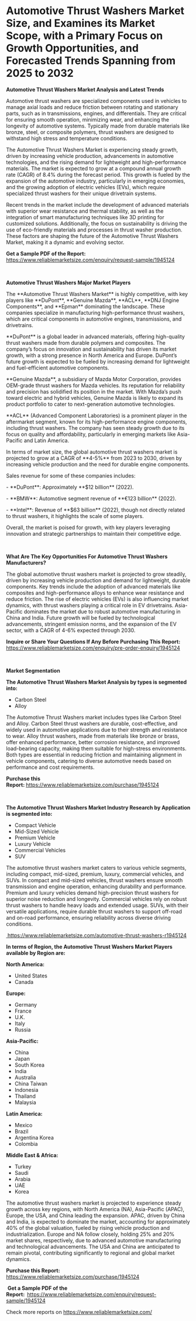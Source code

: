 <p><h1>Automotive Thrust Washers Market Size, and Examines its Market Scope, with a Primary Focus on Growth Opportunities, and Forecasted Trends Spanning from 2025 to 2032</h1></p><p><strong>Automotive Thrust Washers Market Analysis and Latest Trends</strong></p>
<p><p>Automotive thrust washers are specialized components used in vehicles to manage axial loads and reduce friction between rotating and stationary parts, such as in transmissions, engines, and differentials. They are critical for ensuring smooth operation, minimizing wear, and enhancing the longevity of automotive systems. Typically made from durable materials like bronze, steel, or composite polymers, thrust washers are designed to withstand high stress and temperature conditions.</p><p>The Automotive Thrust Washers Market is experiencing steady growth, driven by increasing vehicle production, advancements in automotive technologies, and the rising demand for lightweight and high-performance materials. The market is expected to grow at a compound annual growth rate (CAGR) of 8.4% during the forecast period. This growth is fueled by the expansion of the automotive industry, particularly in emerging economies, and the growing adoption of electric vehicles (EVs), which require specialized thrust washers for their unique drivetrain systems.</p><p>Recent trends in the market include the development of advanced materials with superior wear resistance and thermal stability, as well as the integration of smart manufacturing techniques like 3D printing for customized solutions. Additionally, the focus on sustainability is driving the use of eco-friendly materials and processes in thrust washer production. These factors are shaping the future of the Automotive Thrust Washers Market, making it a dynamic and evolving sector.</p></p>
<p><strong>Get a Sample PDF of the Report:&nbsp;</strong> <a href="https://www.reliablemarketsize.com/enquiry/request-sample/1945124?utm_campaign=1131&utm_medium=2&utm_source=Github&utm_content=ia&utm_term=23012025&utm_id=automotive-thrust-washers">https://www.reliablemarketsize.com/enquiry/request-sample/1945124</a></p>
<p>&nbsp;</p>
<p><strong>Automotive Thrust Washers Major Market Players</strong></p>
<p><p>The **Automotive Thrust Washers Market** is highly competitive, with key players like **DuPont**, **Genuine Mazda**, **ACL**, **DNJ Engine Components**, and **Epman** dominating the landscape. These companies specialize in manufacturing high-performance thrust washers, which are critical components in automotive engines, transmissions, and drivetrains.</p><p>**DuPont** is a global leader in advanced materials, offering high-quality thrust washers made from durable polymers and composites. The company’s focus on innovation and sustainability has driven its market growth, with a strong presence in North America and Europe. DuPont’s future growth is expected to be fueled by increasing demand for lightweight and fuel-efficient automotive components.</p><p>**Genuine Mazda**, a subsidiary of Mazda Motor Corporation, provides OEM-grade thrust washers for Mazda vehicles. Its reputation for reliability and precision has solidified its position in the market. With Mazda’s push toward electric and hybrid vehicles, Genuine Mazda is likely to expand its product portfolio to cater to next-generation automotive technologies.</p><p>**ACL** (Advanced Component Laboratories) is a prominent player in the aftermarket segment, known for its high-performance engine components, including thrust washers. The company has seen steady growth due to its focus on quality and affordability, particularly in emerging markets like Asia-Pacific and Latin America.</p><p>In terms of market size, the global automotive thrust washers market is projected to grow at a CAGR of **4-5%** from 2023 to 2030, driven by increasing vehicle production and the need for durable engine components. </p><p>Sales revenue for some of these companies includes:</p><p>- **DuPont**: Approximately **$12 billion** (2022).</p><p>- **BMW**: Automotive segment revenue of **€123 billion** (2022).</p><p>- **Intel**: Revenue of **$63 billion** (2022), though not directly related to thrust washers, it highlights the scale of some players.</p><p>Overall, the market is poised for growth, with key players leveraging innovation and strategic partnerships to maintain their competitive edge.</p></p>
<p>&nbsp;</p>
<p><strong>What Are The Key Opportunities For Automotive Thrust Washers Manufacturers?</strong></p>
<p><p>The global automotive thrust washers market is projected to grow steadily, driven by increasing vehicle production and demand for lightweight, durable components. Key trends include the adoption of advanced materials like composites and high-performance alloys to enhance wear resistance and reduce friction. The rise of electric vehicles (EVs) is also influencing market dynamics, with thrust washers playing a critical role in EV drivetrains. Asia-Pacific dominates the market due to robust automotive manufacturing in China and India. Future growth will be fueled by technological advancements, stringent emission norms, and the expansion of the EV sector, with a CAGR of 4-6% expected through 2030.</p></p>
<p><strong>Inquire or Share Your Questions If Any Before Purchasing This Report:</strong> <a href="https://www.reliablemarketsize.com/enquiry/pre-order-enquiry/1945124?utm_campaign=1131&utm_medium=2&utm_source=Github&utm_content=ia&utm_term=23012025&utm_id=automotive-thrust-washers">https://www.reliablemarketsize.com/enquiry/pre-order-enquiry/1945124</a></p>
<p>&nbsp;</p>
<p><strong>Market Segmentation</strong></p>
<p><strong>The Automotive Thrust Washers Market Analysis by types is segmented into:</strong></p>
<p><ul><li>Carbon Steel</li><li>Alloy</li></ul></p>
<p><p>The Automotive Thrust Washers market includes types like Carbon Steel and Alloy. Carbon Steel thrust washers are durable, cost-effective, and widely used in automotive applications due to their strength and resistance to wear. Alloy thrust washers, made from materials like bronze or brass, offer enhanced performance, better corrosion resistance, and improved load-bearing capacity, making them suitable for high-stress environments. Both types are essential in reducing friction and maintaining alignment in vehicle components, catering to diverse automotive needs based on performance and cost requirements.</p></p>
<p><strong>Purchase this Report:&nbsp;</strong><a href="https://www.reliablemarketsize.com/purchase/1945124?utm_campaign=1131&utm_medium=2&utm_source=Github&utm_content=ia&utm_term=23012025&utm_id=automotive-thrust-washers">https://www.reliablemarketsize.com/purchase/1945124</a></p>
<p>&nbsp;</p>
<p><strong>The Automotive Thrust Washers Market Industry Research by Application is segmented into:</strong></p>
<p><ul><li>Compact Vehicle</li><li>Mid-Sized Vehicle</li><li>Premium Vehicle</li><li>Luxury Vehicle</li><li>Commercial Vehicles</li><li>SUV</li></ul></p>
<p><p>The automotive thrust washers market caters to various vehicle segments, including compact, mid-sized, premium, luxury, commercial vehicles, and SUVs. In compact and mid-sized vehicles, thrust washers ensure smooth transmission and engine operation, enhancing durability and performance. Premium and luxury vehicles demand high-precision thrust washers for superior noise reduction and longevity. Commercial vehicles rely on robust thrust washers to handle heavy loads and extended usage. SUVs, with their versatile applications, require durable thrust washers to support off-road and on-road performance, ensuring reliability across diverse driving conditions.</p></p>
<p><a href="https://www.reliablemarketsize.com/automotive-thrust-washers-r1945124?utm_campaign=1131&utm_medium=2&utm_source=Github&utm_content=ia&utm_term=23012025&utm_id=automotive-thrust-washers">&nbsp;https://www.reliablemarketsize.com/automotive-thrust-washers-r1945124</a></p>
<p><strong>In terms of Region, the Automotive Thrust Washers Market Players available by Region are:</strong></p>
<p>
    <p> <strong> North America: </strong>
        <ul>
            <li>United States</li>
            <li>Canada</li>
        </ul>
        </p> 
    <p> <strong> Europe: </strong>
        <ul>
            <li>Germany</li>
            <li>France</li>
            <li>U.K.</li>
            <li>Italy</li>
            <li>Russia</li>
        </ul>
        </p> 
    <p> <strong> Asia-Pacific: </strong>
        <ul>
            <li>China</li>
            <li>Japan</li>
            <li>South Korea</li>
            <li>India</li>
            <li>Australia</li>
            <li>China Taiwan</li>
            <li>Indonesia</li>
            <li>Thailand</li>
            <li>Malaysia</li>
        </ul>
        </p> 
    <p> <strong> Latin America: </strong>
        <ul>
            <li>Mexico</li>
            <li>Brazil</li>
            <li>Argentina Korea</li>
            <li>Colombia</li>
        </ul>
        </p> 
    <p> <strong> Middle East & Africa: </strong>
        <ul>
            <li>Turkey</li>
            <li>Saudi</li>
            <li>Arabia</li>
            <li>UAE</li>
            <li>Korea</li>
        </ul>
    </p>
    </p>
<p><p>The automotive thrust washers market is projected to experience steady growth across key regions, with North America (NA), Asia-Pacific (APAC), Europe, the USA, and China leading the expansion. APAC, driven by China and India, is expected to dominate the market, accounting for approximately 40% of the global valuation, fueled by rising vehicle production and industrialization. Europe and NA follow closely, holding 25% and 20% market shares, respectively, due to advanced automotive manufacturing and technological advancements. The USA and China are anticipated to remain pivotal, contributing significantly to regional and global market dynamics.</p></p>
<p><strong>Purchase this Report: </strong><a href="https://www.reliablemarketsize.com/purchase/1945124?utm_campaign=1131&utm_medium=2&utm_source=Github&utm_content=ia&utm_term=23012025&utm_id=automotive-thrust-washers">https://www.reliablemarketsize.com/purchase/1945124</a></p>
<p>&nbsp;<strong>Get a Sample PDF of the Report:&nbsp;&nbsp;</strong><a href="https://www.reliablemarketsize.com/enquiry/request-sample/1945124?utm_campaign=1131&utm_medium=2&utm_source=Github&utm_content=ia&utm_term=23012025&utm_id=automotive-thrust-washers">https://www.reliablemarketsize.com/enquiry/request-sample/1945124</a></p>
<p><strong></strong></p>
<p>Check more reports on <a href="https://www.reliablemarketsize.com/?utm_campaign=1131&utm_medium=2&utm_source=Github&utm_content=ia&utm_term=23012025&utm_id=automotive-thrust-washers">https://www.reliablemarketsize.com/</a></p>